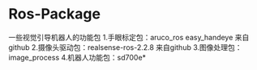 # Ros-Package
一些视觉引导机器人的功能包
1.手眼标定包：aruco_ros easy_handeye 来自github
2.摄像头驱动包：realsense-ros-2.2.8 来自github
3.图像处理包：image_process 
4.机器人功能包：sd700e*
